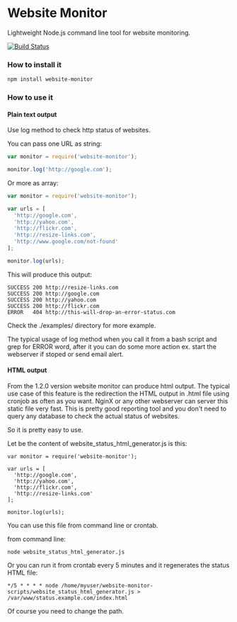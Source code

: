 Website Monitor
===============

Lightweight Node.js command line tool for website monitoring.


[![Build Status](https://travis-ci.org/nyjt/website-monitor.png)](https://travis-ci.org/nyjt/website-monitor)

### How to install it

```bash
npm install website-monitor
```

### How to use it


#### Plain text output

Use log method to check http status of websites.

You can pass one URL as string:
```js
var monitor = require('website-monitor');

monitor.log('http://google.com');
```

Or more as array:

```js
var monitor = require('website-monitor');

var urls = [
  'http://google.com',
  'http://yahoo.com',
  'http://flickr.com',
  'http://resize-links.com',
  'http://www.google.com/not-found'
];

monitor.log(urls);
```

This will produce this output:

```
SUCCESS 200 http://resize-links.com
SUCCESS 200 http://google.com
SUCCESS 200 http://yahoo.com
SUCCESS 200 http://flickr.com
ERROR   404 http://this-will-drop-an-error-status.com
```

Check the ./examples/ directory for more example.

The typical usage of log method when you call it from a bash script and grep for ERROR word,
after it you can do some more action ex. start the webserver if stoped or send email alert.

#### HTML output

From the 1.2.0 version website monitor can produce html output.
The typical use case of this feature is the redirection the HTML output in .html file using cronjob as often as you want.
NginX or any other webserver can server this static file very fast.
This is pretty good reporting tool and you don't need to query any database to check the actual status of websites.

So it is pretty easy to use.

Let be the content of website_status_html_generator.js is this:

```
var monitor = require('website-monitor');

var urls = [
  'http://google.com',
  'http://yahoo.com',
  'http://flickr.com',
  'http://resize-links.com'
];

monitor.log(urls);
```

You can use this file from command line or crontab.

from command line:
```
node website_status_html_generator.js
```

Or you can run it from crontab every 5 minutes and it regenerates the status HTML file:

```
*/5 * * * * node /home/myuser/website-monitor-scripts/website_status_html_generator.js > /var/www/status.example.com/index.html
```

Of course you need to change the path.

